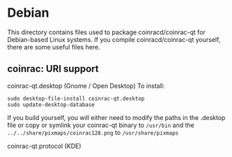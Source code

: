 
Debian
====================
This directory contains files used to package coinracd/coinrac-qt
for Debian-based Linux systems. If you compile coinracd/coinrac-qt yourself, there are some useful files here.

## coinrac: URI support ##


coinrac-qt.desktop  (Gnome / Open Desktop)
To install:

	sudo desktop-file-install coinrac-qt.desktop
	sudo update-desktop-database

If you build yourself, you will either need to modify the paths in
the .desktop file or copy or symlink your coinrac-qt binary to `/usr/bin`
and the `../../share/pixmaps/coinrac128.png` to `/usr/share/pixmaps`

coinrac-qt.protocol (KDE)

